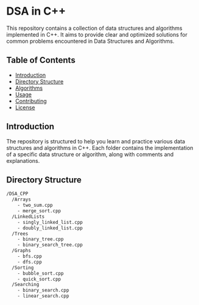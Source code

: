# DSA in C++

This repository contains a collection of data structures and algorithms implemented in C++. It aims to provide clear and optimized solutions for common problems encountered in Data Structures and Algorithms.

## Table of Contents

- [Introduction](#introduction)
- [Directory Structure](#directory-structure)
- [Algorithms](#algorithms)
- [Usage](#usage)
- [Contributing](#contributing)
- [License](#license)

## Introduction

The repository is structured to help you learn and practice various data structures and algorithms in C++. Each folder contains the implementation of a specific data structure or algorithm, along with comments and explanations.

## Directory Structure

```bash
/DSA_CPP
  /Arrays
    - two_sum.cpp
    - merge_sort.cpp
  /LinkedLists
    - singly_linked_list.cpp
    - doubly_linked_list.cpp
  /Trees
    - binary_tree.cpp
    - binary_search_tree.cpp
  /Graphs
    - bfs.cpp
    - dfs.cpp
  /Sorting
    - bubble_sort.cpp
    - quick_sort.cpp
  /Searching
    - binary_search.cpp
    - linear_search.cpp
